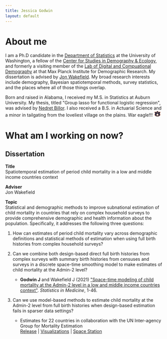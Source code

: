 ```yaml
---
title: Jessica Godwin
layout: default
---
```


# About me
I am a Ph.D candidate in the [Department of Statistics](https://stat.uw.edu/) at the University of Washington, a fellow of the [Center for Studies in Demography & Ecology](https://csde.washington.edu/), and formerly a visiting member of the [Lab of Digital and Compuational Demography](https://www.demogr.mpg.de/en/research_6120/digital_and_computational_demography_5555) at that Max Planck Institute for Demographic Research. My dissertation is advised by [Jon Wakefield](https://faculty.washington.edu/jonno/). My broad research interests include demography, Bayesian spatiotemporal methods, survey statistics, and the places where all of those things overlap.  

Born and raised in Alabama, I received my M.S. in Statistics at Auburn University. My thesis, titled "Group lasso for functional logistic regression", was advised by [Nedret Billor](http://webhome.auburn.edu/~billone/). I also received a B.S. in Actuarial Science and a minor in tailgating from the loveliest village on the plains. War eagle!!!  <img src="./AU.jpg" width="22">

# What am I working on now?
## Dissertation
**Title**  
Spatiotemporal estimation of period child mortality in a low and middle income countries context  

**Adviser**  
Jon Wakefield  

**Topic**  
Statistical and demographic methods to improve subnational estimation of child mortality in countries that rely on complex household surveys to provide comprehensive demographic and health information about the population. Specifically, it addresses the following three questions:

1. How can estimates of period child mortality vary across demographic definitions and statistical methods of estimation when using full birth histories from complex household surveys?
2. Can we combine both design-based direct full birth histories from complex surveys with summary birth histories from censuses and surveys in a discrete space-time smoothing model to make estimates of child mortality at the Admin-2 level?  

    -  **Godwin J** and Wakefield J (2021) ["Space-time modeling of child mortality at the Admin-2 level in a low and middle income countries context"](https://doi.org/10.1002/sim.8854). *Statistics in Medicine*, 1-46.
3. Can we use model-based methods to estimate child mortality at the Admin-2 level from full birth histories when design-based estimation fails in sparser data settings?  
  
    - Estimates for 22 countries in collaboration with the UN Inter-agency Group for Mortality Estimation  
      [Release](https://data.unicef.org/resources/subnational-under-five-mortality-estimates-1990-2019/) | [Visualizations](https://childmortality.org/data) | [Space Station](https://faculty.washington.edu/jonno/space-station.html)

